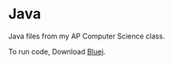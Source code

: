 # Java
Java files from my AP Computer Science class. 

To run code, Download [Bluej](https://bluej.org/).
